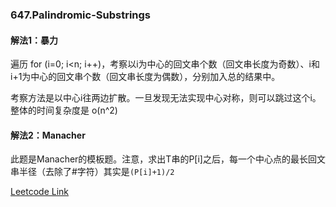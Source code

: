 ### 647.Palindromic-Substrings

#### 解法1：暴力
遍历 for (i=0; i<n; i++)，考察以i为中心的回文串个数（回文串长度为奇数）、i和i+1为中心的回文串个数（回文串长度为偶数），分别加入总的结果中。

考察方法是以中心i往两边扩散。一旦发现无法实现中心对称，则可以跳过这个i。整体的时间复杂度是 o(n^2)

#### 解法2：Manacher
此题是Manacher的模板题。注意，求出T串的P[i]之后，每一个中心点的最长回文串半径（去除了#字符）其实是```(P[i]+1)/2```

[Leetcode Link](https://leetcode.com/problems/palindromic-substrings)
